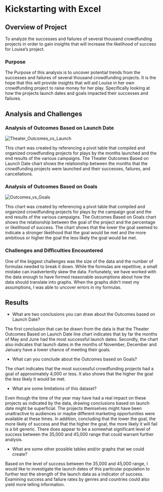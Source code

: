 # **Kickstarting with Excel**

## **Overview of Project**

To analyze the successes and failures of several thousand crowdfunding projects in order to gain insights that will increase the likelihood of success for Louise’s project. 

### **Purpose**

The Purpose of this analysis is to uncover potential trends from the successes and failures of several thousand crowdfunding projects. It is the hope that this will provide insights that will aid Louise in her own crowdfunding project to raise money for her play. Specifically looking at how the projects launch dates and goals impacted their successes and failures. 

## **Analysis and Challenges**

### **Analysis of Outcomes Based on Launch Date**
![Theater_Outcomes_vs_Launch](https://user-images.githubusercontent.com/106631875/174403492-94165f5d-42ba-40c8-970a-b9486cfe8a13.png)

This chart was created by referencing a pivot table that compiled and organized crowdfunding projects for plays by the months launched and the end results of the various campaigns. The Theater Outcomes Based on Launch Date chart shows the relationship between the months that the crowdfunding projects were launched and their successes, failures, and cancellations. 

### **Analysis of Outcomes Based on Goals**
![Outcomes_vs_Goals](https://user-images.githubusercontent.com/106631875/174403445-fd73303a-810b-4dc1-8f44-989c2c4622d8.png)

This chart was created by referencing a pivot table that compiled and organized crowdfunding projects for plays by the campaign goal and the end results of the various campaigns. The Outcomes Based on Goals chart shows the relationship between the goal of the project and the percentage or likelihood of success.  The chart shows that the lower the goal seemed to indicate a stronger likelihood that the goal would be met and the more ambitious or higher the goal the less likely the goal would be met. 

### **Challenges and Difficulties Encountered**

One of the biggest challenges was the size of the data and the number of formulas needed to break it down. While the formulas are repetitive, a small mistake can inadvertently skew the data. Fortunately, we have worked with the data enough to have formed reasonable assumptions about how the data should translate into graphs. When the graphs didn’t meet my assumptions, I was able to uncover errors in my formulas. 

## **Results**

- What are two conclusions you can draw about the Outcomes based on Launch Date?

The first conclusion that can be drawn from the data is that the Theater Outcomes Based on Launch Date line chart indicates that by far the months of May and June had the most successful launch dates. Secondly, the chart also indicates that launch dates in the months of November, December and January have a lower chance of meeting their goals. 

- What can you conclude about the Outcomes based on Goals?

The chart indicates that the most successful crowdfunding projects had a goal of approximately 4,000 or less. It also shows that the higher the goal the less likely it would be met. 

- What are some limitations of this dataset?

Even though the time of the year may have had a real impact on these projects as indicated by the data, drawing conclusions based on launch date might be superficial. The projects themselves might have been unattractive to audiences or maybe different marketing opportunities were available at these times. In addition, concluding that the lower the goal, the more likely of success and that the higher the goal, the more likely it will fail is a bit generic. There does appear to be a somewhat significant level of success between the 35,000 and 45,000 range that could warrant further analysis. 

- What are some other possible tables and/or graphs that we could create?

Based on the level of success between the 35,000 and 45,000 range, I would like to investigate the launch dates of this particular population to further test the strength of the launch data as a indicator of success. Examining success and failure rates by genres and countries could also yield more telling information. 
